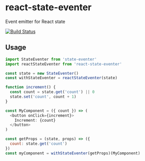 # react-state-eventer

Event emitter for React state

[![Build Status](https://travis-ci.org/will123195/react-state-eventer.svg?branch=master)](https://travis-ci.org/will123195/react-state-eventer)

## Usage

```js
import StateEventer from 'state-eventer'
import reactStateEventer from 'react-state-eventer'

const state = new StateEventer()
const withStateEventer = reactStateEventer(state)

function increment() {
  const count = state.get('count') || 0
  state.set('count', count + 1)
}

const MyComponent = ({ count }) => (
  <button onClick={increment}>
    Increment: {count}
  </button>
)

const getProps = (state, props) => ({
  count: state.get('count')
})
const myComponent = withStateEventer(getProps)(MyComponent)
```
